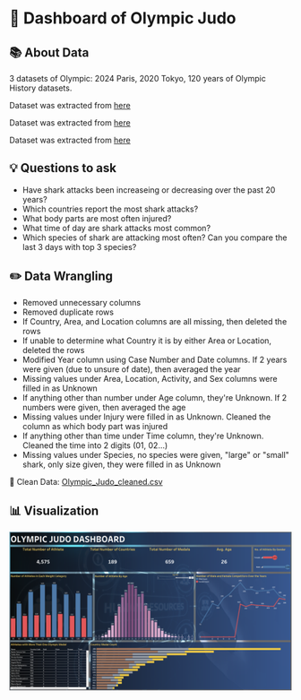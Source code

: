 # 🥋 Dashboard of Olympic Judo

## 📚 About Data
3 datasets of Olympic: 2024 Paris, 2020 Tokyo, 120 years of Olympic History datasets.

Dataset was extracted from [here](https://www.kaggle.com/datasets/piterfm/paris-2024-olympic-summer-games)

Dataset was extracted from [here](https://www.kaggle.com/datasets/piterfm/tokyo-2020-olympics)

Dataset was extracted from [here](https://www.kaggle.com/datasets/heesoo37/120-years-of-olympic-history-athletes-and-results)

## 💡 Questions to ask
- Have shark attacks been increaseing or decreasing over the past 20 years?
- Which countries report the most shark attacks?
- What body parts are most often injured?
- What time of day are shark attacks most common?
- Which species of shark are attacking most often? Can you compare the last 3 days with top 3 species?

## ✏️ Data Wrangling
- Removed unnecessary columns
- Removed duplicate rows
- If Country, Area, and Location columns are all missing, then deleted the rows
- If unable to determine what Country it is by either Area or Location, deleted the rows
- Modified Year column using Case Number and Date columns. If 2 years were given (due to unsure of date), then averaged the year
- Missing values under Area, Location, Activity, and Sex columns were filled in as Unknown
- If anything other than number under Age column, they're Unknown. If 2 numbers were given, then averaged the age
- Missing values under Injury were filled in as Unknown. Cleaned the column as which body part was injured
- If anything other than time under Time column, they're Unknown. Cleaned the time into 2 digits (01, 02...)
- Missing values under Species, no species were given, "large" or "small" shark, only size given, they were filled in as Unknown

📍 Clean Data: [Olympic_Judo_cleaned.csv](https://github.com/andyalwaysok/Olympic-Judo-Dashboard/blob/main/clean_olympics_data.xlsx)

## 📊 Visualization

<img width="1000" alt="image" src=https://github.com/andyalwaysok/Olympic-Judo-Dashboard/blob/47ecad6125cfad9b7ee68f26d2f043b177c50534/Olympic%20Judo%20Dashboard.png>
